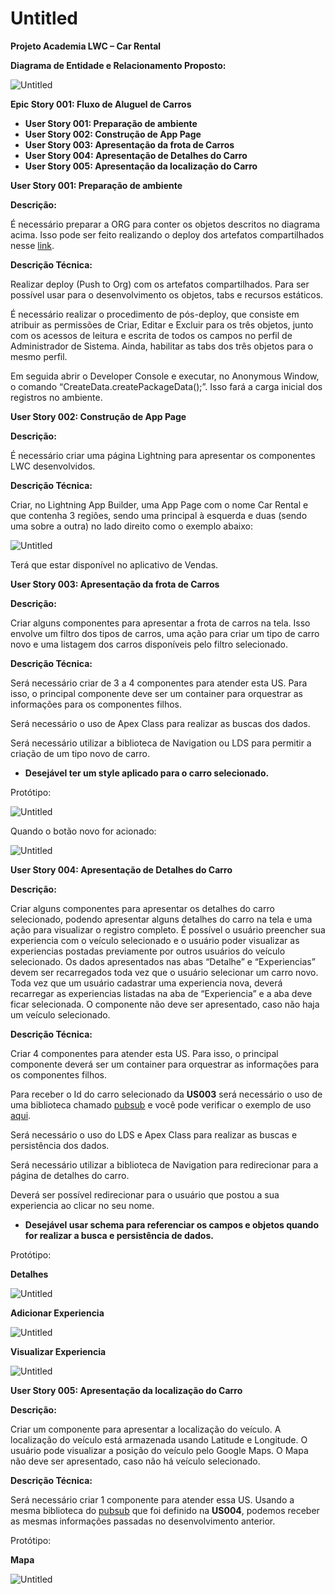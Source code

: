 # Untitled

**Projeto Academia LWC – Car Rental**

**Diagrama de Entidade e Relacionamento Proposto:**

![Untitled](Untitled%20fbbb1/Untitled.png)

**Epic Story 001: Fluxo de Aluguel de Carros**

- **User Story 001: Preparação de ambiente**
- **User Story 002: Construção de App Page**
- **User Story 003: Apresentação da frota de Carros**
- **User Story 004: Apresentação de Detalhes do Carro**
- **User Story 005: Apresentação da localização do Carro**

**User Story 001: Preparação de ambiente**

**Descrição:**

É necessário preparar a ORG para conter os objetos descritos no diagrama acima. Isso pode ser feito realizando o deploy dos artefatos compartilhados nesse [link](https://capgemini-my.sharepoint.com/:u:/p/carlos_ferreira/EVo8lk-Pbg1PqY71iFkP17ABqfbaSv63fpD0LGB2PyPiXA?e=fB19LB).

**Descrição Técnica:**

Realizar deploy (Push to Org) com os artefatos compartilhados. Para ser possível usar para o desenvolvimento os objetos, tabs e recursos estáticos.

É necessário realizar o procedimento de pós-deploy, que consiste em atribuir as permissões de Criar, Editar e Excluir para os três objetos, junto com os acessos de leitura e escrita de todos os campos no perfil de Administrador de Sistema. Ainda, habilitar as tabs dos três objetos para o mesmo perfil.

Em seguida abrir o Developer Console e executar, no Anonymous Window, o comando “CreateData.createPackageData();”. Isso fará a carga inicial dos registros no ambiente.

**User Story 002: Construção de App Page**

**Descrição:**

É necessário criar uma página Lightning para apresentar os componentes LWC desenvolvidos.

**Descrição Técnica:**

Criar, no Lightning App Builder, uma App Page com o nome Car Rental e que contenha 3 regiões, sendo uma principal à esquerda e duas (sendo uma sobre a outra) no lado direito como o exemplo abaixo:

![Untitled](Untitled%20fbbb1/Untitled%201.png)

Terá que estar disponível no aplicativo de Vendas.

**User Story 003: Apresentação da frota de Carros**

**Descrição:**

Criar alguns componentes para apresentar a frota de carros na tela. Isso envolve um filtro dos tipos de carros, uma ação para criar um tipo de carro novo e uma listagem dos carros disponíveis pelo filtro selecionado.

**Descrição Técnica:**

Será necessário criar de 3 a 4 componentes para atender esta US. Para isso, o principal componente deve ser um container para orquestrar as informações para os componentes filhos.

Será necessário o uso de Apex Class para realizar as buscas dos dados.

Será necessário utilizar a biblioteca de Navigation ou LDS para permitir a criação de um tipo novo de carro.

- **Desejável ter um style aplicado para o carro selecionado.**

Protótipo:

![Untitled](Untitled%20fbbb1/Untitled%202.png)

Quando o botão novo for acionado:

![Untitled](Untitled%20fbbb1/Untitled%203.png)

**User Story 004: Apresentação de Detalhes do Carro**

**Descrição:**

Criar alguns componentes para apresentar os detalhes do carro selecionado, podendo apresentar alguns detalhes do carro na tela e uma ação para visualizar o registro completo. É possível o usuário preencher sua experiencia com o veículo selecionado e o usuário poder visualizar as experiencias postadas previamente por outros usuários do veículo selecionado. Os dados apresentados nas abas “Detalhe” e “Experiencias” devem ser recarregados toda vez que o usuário selecionar um carro novo. Toda vez que um usuário cadastrar uma experiencia nova, deverá recarregar as experiencias listadas na aba de “Experiencia” e a aba deve ficar selecionada. O componente não deve ser apresentado, caso não haja um veículo selecionado.

**Descrição Técnica:**

Criar 4 componentes para atender esta US. Para isso, o principal componente deverá ser um container para orquestrar as informações para os componentes filhos.

Para receber o Id do carro selecionado da **US003** será necessário o uso de uma biblioteca chamado [pubsub](https://capgemini-my.sharepoint.com/:u:/p/carlos_ferreira/EdaB7TfpxmtDqAa4qN7wRtABHaIUmdcg7HBWUf8pPpJVxw?e=FhakSL) e você pode verificar o exemplo de uso [aqui](https://www.jitendrazaa.com/blog/salesforce/lightning-web-component-event-handling-pub-sub/).

Será necessário o uso do LDS e Apex Class para realizar as buscas e persistência dos dados.

Será necessário utilizar a biblioteca de Navigation para redirecionar para a página de detalhes do carro.

Deverá ser possível redirecionar para o usuário que postou a sua experiencia ao clicar no seu nome.

- **Desejável usar schema para referenciar os campos e objetos quando for realizar a busca e persistência de dados.**

Protótipo:

**Detalhes**

![Untitled](Untitled%20fbbb1/Untitled%204.png)

**Adicionar Experiencia**

![Untitled](Untitled%20fbbb1/Untitled%205.png)

**Visualizar Experiencia**

![Untitled](Untitled%20fbbb1/Untitled%206.png)

**User Story 005: Apresentação da localização do Carro**

**Descrição:**

Criar um componente para apresentar a localização do veículo. A localização do veículo está armazenada usando Latitude e Longitude. O usuário pode visualizar a posição do veículo pelo Google Maps. O Mapa não deve ser apresentado, caso não há veículo selecionado.

**Descrição Técnica:**

Será necessário criar 1 componente para atender essa US. Usando a mesma biblioteca do [pubsub](https://capgemini-my.sharepoint.com/:u:/p/carlos_ferreira/EdaB7TfpxmtDqAa4qN7wRtABHaIUmdcg7HBWUf8pPpJVxw?e=FhakSL) que foi definido na **US004**, podemos receber as mesmas informações passadas no desenvolvimento anterior.

Protótipo:

**Mapa**

![Untitled](Untitled%20fbbb1/Untitled%207.png)
